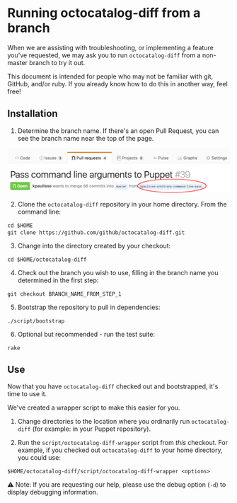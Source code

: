 # Running octocatalog-diff from a branch

When we are assisting with troubleshooting, or implementing a feature you've requested, we may ask you to run `octocatalog-diff` from a non-master branch to try it out.

This document is intended for people who may not be familiar with git, GitHub, and/or ruby. If you already know how to do this in another way, feel free!

## Installation

1. Determine the branch name. If there's an open Pull Request, you can see the branch name near the top of the page.

  ![Pull Request branch](/doc/images/pull-request-identify-branch.png)

2. Clone the `octocatalog-diff` repository in your home directory. From the command line:

  ```
  cd $HOME
  git clone https://github.com/github/octocatalog-diff.git
  ```

3. Change into the directory created by your checkout:

  ```
  cd $HOME/octocatalog-diff
  ```

4. Check out the branch you wish to use, filling in the branch name you determined in the first step:

  ```
  git checkout BRANCH_NAME_FROM_STEP_1
  ```

5. Bootstrap the repository to pull in dependencies:

  ```
  ./script/bootstrap
  ```

6. Optional but recommended - run the test suite:

  ```
  rake
  ```

## Use

Now that you have `octocatalog-diff` checked out and bootstrapped, it's time to use it.

We've created a wrapper script to make this easier for you.

1. Change directories to the location where you ordinarily run `octocatalog-diff` (for example: in your Puppet repository).

2. Run the `script/octocatalog-diff-wrapper` script from *this* checkout. For example, if you checked out `octocatalog-diff` to your home directory, you could use:

```
$HOME/octocatalog-diff/script/octocatalog-diff-wrapper <options>
```

:warning: Note: If you are requesting our help, please use the debug option (`-d`) to display debugging information.
